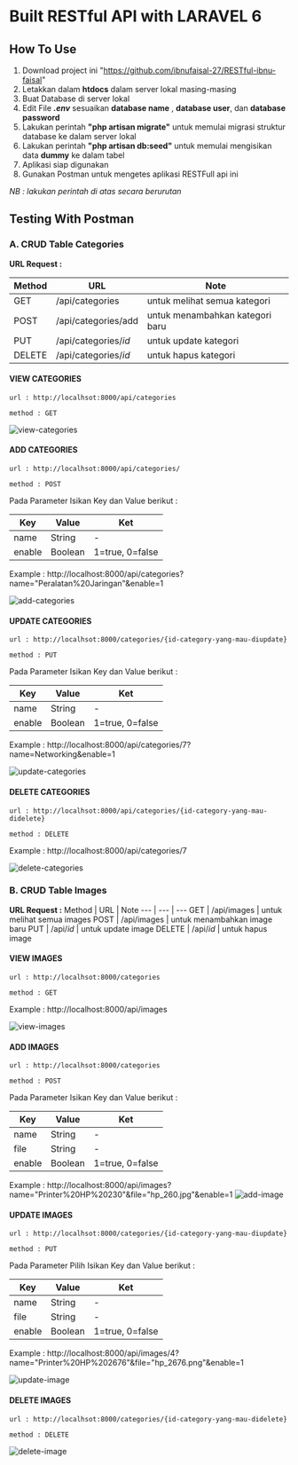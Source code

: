 <p align="center">
<h1>Built RESTful API with LARAVEL 6</h1>
</p>

## How To Use
1. Download project ini "https://github.com/ibnufaisal-27/RESTful-ibnu-faisal"
2. Letakkan dalam **htdocs** dalam server lokal masing-masing
3. Buat Database di server lokal
4. Edit File **<em>.env</em>** sesuaikan **database name** , **database user**, dan **database password**
5. Lakukan perintah **"php artisan migrate"** untuk memulai migrasi struktur database ke dalam server lokal
6. Lakukan perintah **"php artisan db:seed"** untuk memulai mengisikan data **dummy** ke dalam tabel
7. Aplikasi siap digunakan
8. Gunakan Postman untuk mengetes aplikasi RESTFull api ini
<p><em>NB : lakukan perintah di atas secara berurutan</em></p>

## Testing With Postman
### A. CRUD Table Categories
**URL Request :**

Method | URL   | Note 
--- | ---   |  --- 
GET | /api/categories   | untuk melihat semua kategori
POST | /api/categories/add   | untuk menambahkan kategori baru
PUT | /api/categories/<em>id</em>   | untuk update kategori
DELETE | /api/categories/<em>id</em>   | untuk hapus kategori


#### VIEW CATEGORIES
    url : http://localhsot:8000/api/categories
    
    method : GET

<img src="https://i.ibb.co/LzyWVHF/view-categories.jpg" alt="view-categories" border="0">

#### ADD CATEGORIES

    url : http://localhsot:8000/api/categories/
    
    method : POST

Pada Parameter Isikan Key dan Value berikut :

Key | Value | Ket
--- | --- | ---
name | String | -
enable | Boolean | 1=true, 0=false

Example : http://localhost:8000/api/categories?name="Peralatan%20Jaringan"&enable=1

<img src="https://i.ibb.co/HzZGBZp/add-categories.jpg" alt="add-categories" border="0">

#### UPDATE CATEGORIES
    url : http://localhsot:8000/categories/{id-category-yang-mau-diupdate}
    
    method : PUT

Pada Parameter Isikan Key dan Value berikut :

Key | Value | Ket
--- | --- | ---
name | String | -
enable | Boolean | 1=true, 0=false

Example : http://localhost:8000/api/categories/7?name=Networking&enable=1

<img src="https://i.ibb.co/p2fXXtv/update-categories.jpg" alt="update-categories" border="0">


#### DELETE CATEGORIES

    url : http://localhsot:8000/api/categories/{id-category-yang-mau-didelete}
    
    method : DELETE

Example : http://localhost:8000/api/categories/7

<img src="https://i.ibb.co/2nkY3Jy/delete-categories.jpg" alt="delete-categories" border="0">


### B. CRUD Table Images
**URL Request :**
Method | URL   | Note 
--- | ---   |  --- 
GET | /api/images   | untuk melihat semua images
POST | /api/images   | untuk menambahkan image baru
PUT | /api/<em>id</em>   | untuk update image
DELETE | /api/<em>id</em>   | untuk hapus image

#### VIEW IMAGES
    url : http://localhsot:8000/categories
    
    method : GET
Example : http://localhost:8000/api/images

<img src="https://i.ibb.co/RNbsWkZ/view-images.jpg" alt="view-images" border="0">

#### ADD IMAGES

    url : http://localhsot:8000/categories
    
    method : POST

Pada Parameter Isikan Key dan Value berikut :

Key | Value | Ket
--- | --- | ---
name | String | -
file | String | -
enable | Boolean | 1=true, 0=false

Example : http://localhost:8000/api/images?name="Printer%20HP%20230"&file="hp_260.jpg"&enable=1
<img src="https://i.ibb.co/ncWZbKP/add-image.jpg" alt="add-image" border="0">

#### UPDATE IMAGES
    url : http://localhsot:8000/categories/{id-category-yang-mau-diupdate}
    
    method : PUT

Pada Parameter Pilih Isikan Key dan Value berikut :

Key | Value | Ket
--- | --- | ---
name | String | -
file | String | -
enable | Boolean | 1=true, 0=false

Example : http://localhost:8000/api/images/4?name="Printer%20HP%202676"&file="hp_2676.png"&enable=1

<img src="https://i.ibb.co/BwXbzt8/update-image.jpg" alt="update-image" border="0">


#### DELETE IMAGES

    url : http://localhsot:8000/categories/{id-category-yang-mau-didelete}
    
    method : DELETE

<img src="https://i.ibb.co/hsZtN0X/delete-image.jpg" alt="delete-image" border="0">
